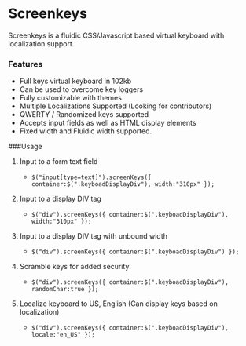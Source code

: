 Screenkeys
==========
Screenkeys is a fluidic CSS/Javascript based virtual keyboard with localization support. 

### Features 
* Full keys virtual keyboard in 102kb
* Can be used to overcome key loggers  
* Fully customizable with themes
* Multiple Localizations Supported (Looking for contributors)
* QWERTY / Randomized keys supported
* Accepts input fields as well as HTML display elements
* Fixed width and Fluidic width supported.

###Usage

1. Input to a form text field
	* `$("input[type=text]").screenKeys({
			container:$(".keyboadDisplayDiv"),
			width:"310px"
		});`

		
2. Input to a display DIV tag	
	* `$("div").screenKeys({
			container:$(".keyboadDisplayDiv"),
			width:"310px"
		});`

		
3. Input to a display DIV tag with unbound width
	* `$("div").screenKeys({
			container:$(".keyboadDisplayDiv")
		});`

		
4. Scramble keys for added security	
	* `$("div").screenKeys({
			container:$(".keyboadDisplayDiv"),
			randomChar:true
		});`

		
5. Localize keyboard to US, English (Can display keys based on localization)
	* `$("div").screenKeys({
			container:$(".keyboadDisplayDiv"),
			locale:"en_US"
		});`






